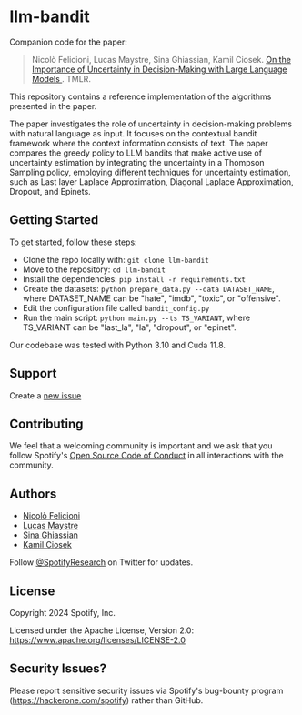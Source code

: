 # llm-bandit

Companion code for the paper:

> Nicolò Felicioni, Lucas Maystre, Sina Ghiassian, Kamil Ciosek.
> [On the Importance of Uncertainty in Decision-Making with Large Language Models
](#). TMLR.

This repository contains a reference implementation of the algorithms presented in the paper.

The paper investigates the role of uncertainty in decision-making problems with natural language as input. It focuses on the contextual bandit framework where the context information consists of text.
The paper compares the greedy policy to LLM bandits that make active use of uncertainty estimation by integrating the uncertainty in a Thompson Sampling policy, employing different techniques for uncertainty estimation, such as Last layer Laplace Approximation, Diagonal Laplace Approximation, Dropout, and Epinets.
<!-- For an accessible overview of the main idea, you can read our [blog
post](#).-->

## Getting Started

To get started, follow these steps:

- Clone the repo locally with: `git clone llm-bandit`
- Move to the repository: `cd llm-bandit`
- Install the dependencies: `pip install -r requirements.txt`
- Create the datasets: `python prepare_data.py --data DATASET_NAME`, where DATASET_NAME can be "hate", "imdb", "toxic", or "offensive".
- Edit the configuration file called `bandit_config.py`
- Run the main script: `python main.py --ts TS_VARIANT`, where TS_VARIANT can be "last_la", "la", "dropout", or "epinet". 

Our codebase was tested with Python 3.10 and Cuda 11.8.

## Support

Create a [new issue](https://github.com/spotify-research/llm-bandit/issues/new)

## Contributing

We feel that a welcoming community is important and we ask that you follow Spotify's
[Open Source Code of Conduct](https://github.com/spotify/code-of-conduct/blob/main/code-of-conduct.md)
in all interactions with the community.

## Authors

- [Nicolò Felicioni](mailto:nicolo.felicioni@polimi.com)
- [Lucas Maystre](mailto:lucas@maystre.ch)
- [Sina Ghiassian](mailto:sinag@spotify.com)
- [Kamil Ciosek](mailto:kamilc@spotify.com)

Follow [@SpotifyResearch](https://twitter.com/SpotifyResearch) on Twitter for updates.

## License

Copyright 2024 Spotify, Inc.

Licensed under the Apache License, Version 2.0: https://www.apache.org/licenses/LICENSE-2.0

## Security Issues?

Please report sensitive security issues via Spotify's bug-bounty program (https://hackerone.com/spotify) rather than GitHub.
